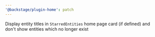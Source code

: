 ```yaml
---
'@backstage/plugin-home': patch
---
```


Display entity titles in `StarredEntities` home page card (if defined) and don't show entities which no longer exist
